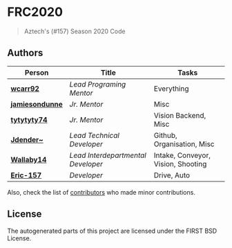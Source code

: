 # FRC2020
> Aztech's (#157) Season 2020 Code

## Authors

Person                                                | Title                              | Tasks
------------------------------------------------------|------------------------------------|-----
[**wcarr92**](https://github.com/wcarr92)             | _Lead Programing Mentor_           | Everything
[**jamiesondunne**](https://github.com/jamiesondunne) | _Jr. Mentor_                       | Misc
[**tytytyty74**](https://github.com/tytytyty74)       | _Jr. Mentor_                       | Vision Backend, Misc
[**Jdender~**](https://github.com/Jdender)            | _Lead Technical Developer_         | Github, Organisation, Misc
[**Wallaby14**](https://github.com/Wallaby14)         | _Lead Interdepartmental Developer_ | Intake, Conveyor, Vision, Shooting
[**Eric-157**](https://github.com/Eric-157)           | _Developer_                        | Drive, Auto


Also, check the list of [contributors](https://github.com/Aztechs157/FRC2020/contributors) who made minor contributions.

## License

The autogenerated parts of this project are licensed under the FIRST BSD License.
